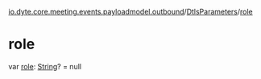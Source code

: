 [io.dyte.core.meeting.events.payloadmodel.outbound](../index.md)/[DtlsParameters](index.md)/[role](role.md)

# role


var [role](role.md): [String](https://kotlinlang.org/api/latest/jvm/stdlib/kotlin/-string/index.html)? = null
